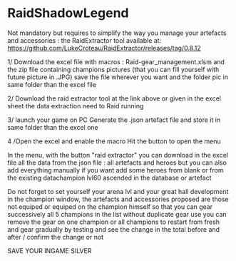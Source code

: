 # RaidShadowLegend
Not mandatory but requires to simplify the way you manage your artefacts and accessories : the RaidExtractor tool available at: https://github.com/LukeCroteau/RaidExtractor/releases/tag/0.8.12

1/ Download the excel file with macros : Raid-gear_management.xlsm and the zip file containing champions pictures (that you can fill yourself with future picture in .JPG)
   save the file wherever you want and the folder pic in same folder than the excel file

2/ Download the raid extractor tool at the link above or given in the excel sheet
   the data extraction need to Raid running

3/ launch your game on PC
   Generate the .json artefact file and store it in same folder than the excel one

4 /Open the excel and enable the macro
   Hit the button to open the menu


In the menu, with the button "raid extractor" you can download in the excel file all the data from the json file : all artefacts and heroes
but you can also add everything manually if you want add some heroes from blank or from the existing datachampion lvl60 ascended in the database or artefact

Do not forget to set yourself your arena lvl and your great hall development
in the champion window, the artefacts and accessories proposed are those not equiped or equiped on the champion himself so that you can gear successively all 5 champions in the list without duplicate gear use
you can remove the gear on one champion or all champions to restart from fresh and gear gradually by testing and see the change in the total before and after / confirm the change or not

SAVE YOUR INGAME SILVER 
